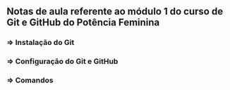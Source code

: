 ## Notas de aula referente ao módulo 1 do curso de Git e GitHub do Potência Feminina

### => Instalação do Git

### => Configuração do Git e GitHub

### => Comandos